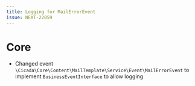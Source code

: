 ```yaml
---
title: Logging for MailErrorEvent
issue: NEXT-22059
---
```

# Core
*  Changed event `\Cicada\Core\Content\MailTemplate\Service\Event\MailErrorEvent` to implement `BusinessEventInterface` to allow logging 

